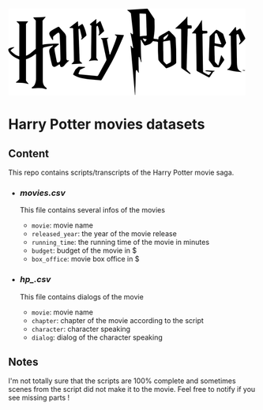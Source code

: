![Harry Potter Film Logo](./img/logo.png)

# Harry Potter movies datasets
## Content

This repo contains scripts/transcripts of the Harry Potter movie saga.

- ### *movies.csv*
    This file contains several infos of the movies
    - `movie`: movie name
    - `released_year`: the year of the movie release
    - `running_time`: the running time of the movie in minutes
    - `budget`: budget of the movie in $
    - `box_office`: movie box office in $

- ### *hp_.csv*
    This file contains dialogs of the movie
    - `movie`: movie name
    - `chapter`: chapter of the movie according to the script
    - `character`: character speaking
    - `dialog`: dialog of the character speaking

## Notes

I'm not totally sure that the scripts are 100% complete and sometimes scenes from the script did not make it to the movie.
Feel free to notify if you see missing parts !